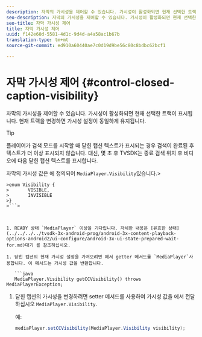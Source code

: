 ```yaml
---
description: 자막의 가시성을 제어할 수 있습니다. 가시성이 활성화되면 현재 선택한 트랙이 표시됩니다. 현재 트랙을 변경하면 가시성 설정이 동일하게 유지됩니다.
seo-description: 자막의 가시성을 제어할 수 있습니다. 가시성이 활성화되면 현재 선택한 트랙이 표시됩니다. 현재 트랙을 변경하면 가시성 설정이 동일하게 유지됩니다.
seo-title: 자막 가시성 제어
title: 자막 가시성 제어
uuid: f142e60d-5581-4d1c-9d4d-a4a58ac1b67b
translation-type: tm+mt
source-git-commit: ed910a60440ae7c0d19d9be56c80c8bdbc62bcf1

---
```



# 자막 가시성 제어 {#control-closed-caption-visibility}

자막의 가시성을 제어할 수 있습니다. 가시성이 활성화되면 현재 선택한 트랙이 표시됩니다. 현재 트랙을 변경하면 가시성 설정이 동일하게 유지됩니다.

>[!TIP]
>
>플레이어가 검색 모드를 시작할 때 닫힌 캡션 텍스트가 표시되는 경우 검색이 완료된 후 텍스트가 더 이상 표시되지 않습니다. 대신, 몇 초 후 TVSDK는 종료 검색 위치 후 비디오에 다음 닫힌 캡션 텍스트를 표시합니다.
>
>자막의 가시성 값은 에 정의되어 `MediaPlayer.Visibility`있습니다.>
>
```java>
>enum Visibility {  
>       VISIBLE,  
>       INVISIBLE 
>}
>```>



1. READY 상태 `MediaPlayer` 이상을 기다립니다. 자세한 내용은 [유효한 상태](../../../../tvsdk-3x-android-prog/android-3x-content-playback-options-android2/ui-configure/android-3x-ui-state-prepared-wait-for.md)대기 를 참조하십시오.

1. 닫힌 캡션의 현재 가시성 설정을 가져오려면 에서 getter 메서드를 `MediaPlayer`사용합니다. 이 메서드는 가시성 값을 반환합니다.

   ```java
   MediaPlayer.Visibility getCCVisibility() throws MediaPlayerException;
   ```

1. 닫힌 캡션의 가시성을 변경하려면 setter 메서드를 사용하여 가시성 값을 에서 전달하십시오 `MediaPlayer.Visibility`.

   예:

   ```java
   mediaPlayer.setCCVisibility(MediaPlayer.Visibility visibility);
   ```
